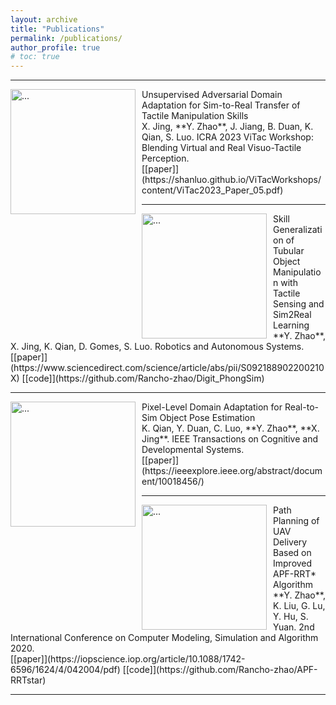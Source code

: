 ```yaml
---
layout: archive
title: "Publications"
permalink: /publications/
author_profile: true
# toc: true
---
```



<!-- {% include toc %} -->

---

<img align="left" width="200" style="margin-right: 10px" src="{{ site.url }}/images/vitac2023.png" alt="...">
Unsupervised Adversarial Domain Adaptation for Sim-to-Real Transfer of Tactile Manipulation Skills <br />
X. Jing, **Y. Zhao**, J. Jiang, B. Duan, K. Qian, S. Luo. ICRA 2023 ViTac Workshop: Blending Virtual and Real Visuo-Tactile Perception. <br />
[[paper]](https://shanluo.github.io/ViTacWorkshops/content/ViTac2023_Paper_05.pdf)

<br />

---

<img align="left" width="200" style="margin-right: 10px" src="{{ site.url }}/images/paper_3.gif" alt="...">
Skill Generalization of Tubular Object Manipulation with Tactile Sensing and Sim2Real Learning <br />
**Y. Zhao**, X. Jing, K. Qian, D. Gomes, S. Luo. Robotics and Autonomous Systems. <br />
[[paper]](https://www.sciencedirect.com/science/article/abs/pii/S092188902200210X) [[code]](https://github.com/Rancho-zhao/Digit_PhongSim)

<br />

---

<img align="left" width="200" style="margin-right: 10px" src="{{ site.url }}/images/TCDS.png" alt="...">
Pixel-Level Domain Adaptation for Real-to-Sim Object Pose Estimation <br />
K. Qian, Y. Duan, C. Luo, **Y. Zhao**, **X. Jing**. IEEE Transactions on Cognitive and Developmental Systems. <br />
[[paper]](https://ieeexplore.ieee.org/abstract/document/10018456/)

<br />

---

<img align="left" width="200" style="margin-right: 10px" src="{{ site.url }}/images/apf_rrt.png" alt="...">
Path Planning of UAV Delivery Based on Improved APF-RRT* Algorithm <br />
**Y. Zhao**, K. Liu, G. Lu, Y. Hu, S. Yuan. 2nd International Conference on Computer Modeling, Simulation and Algorithm 2020. <br />
[[paper]](https://iopscience.iop.org/article/10.1088/1742-6596/1624/4/042004/pdf) [[code]](https://github.com/Rancho-zhao/APF-RRTstar)

<br />

---